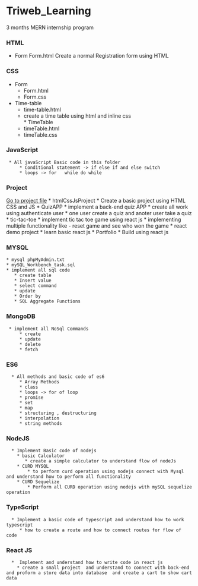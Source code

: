 # Triweb_Learning
3 months MERN internship program 

### HTML
   * Form
        Form.html
        Create a normal Registration form using HTML
### CSS
   * Form
      * Form.html
      * Form.css
   * Time-table
       * time-table.html
       * create a time table using html and inline css        
    * TimeTable
        * timeTable.html
        * timeTable.css
### JavaScript
     * All javaScript Basic code in this folder
         * Conditional statement -> if else if and else switch
         * loops -> for   while do while         
### Project
[Go to project file](https://github.com/manish50kumar/Triweb_Learning/tree/master/projects)
    * htmlCssJsProject
        * Create a basic project using HTML CSS and JS
    * QuizAPP
        * implement a back-end quiz APP 
        * create all work using authenticate user
        * one user create a quiz and anoter user take a quiz
    * tic-tac-toe
       * implement tic tac toe game using react js
       * implementing multiple functionality like - reset game and see who won the game 
    * react demo project
        * learn basic react js
    * Portfolio
        * Build using react js                      
### MYSQL
    * mysql phpMyAdmin.txt
    * mySQL_Workbench_task.sql
    * implement all sql code
       * create table
       * Insert value
       * select command
       * update
       * Order by
       * SQL Aggregate Functions
### MongoDB
     * implement all NoSql Commands
         * create
         * update
         * delete
         * fetch
### ES6
      * All methods and basic code of es6
         * Array Methods 
         * class
         * loops -> for of loop
         * promise
         * set
         * map
         * structuring , destructuring
         * interpolation
         * string methods
### NodeJS 
      * Implement Basic code of nodejs
        * basic Calculator
           * create a simple calculator to understand flow of nodeJs
        * CURD MYSQL
            * to perform curd operation using nodejs connect with Mysql and understand how to perform all functionality
        * CURD Sequelize 
            * Perform all CURD operation using nodejs with mySQL sequelize operation
### TypeScript 
      * Implement a basic code of typescript and understand how to work typescript 
         * how to create a route and how to connect routes for flow of code   
### React JS
      *  Implement and understand how to write code in react js  
        * create a small project  and understand to connect with back-end and proform a store data into database  and create a cart to show cart data             
               

   
